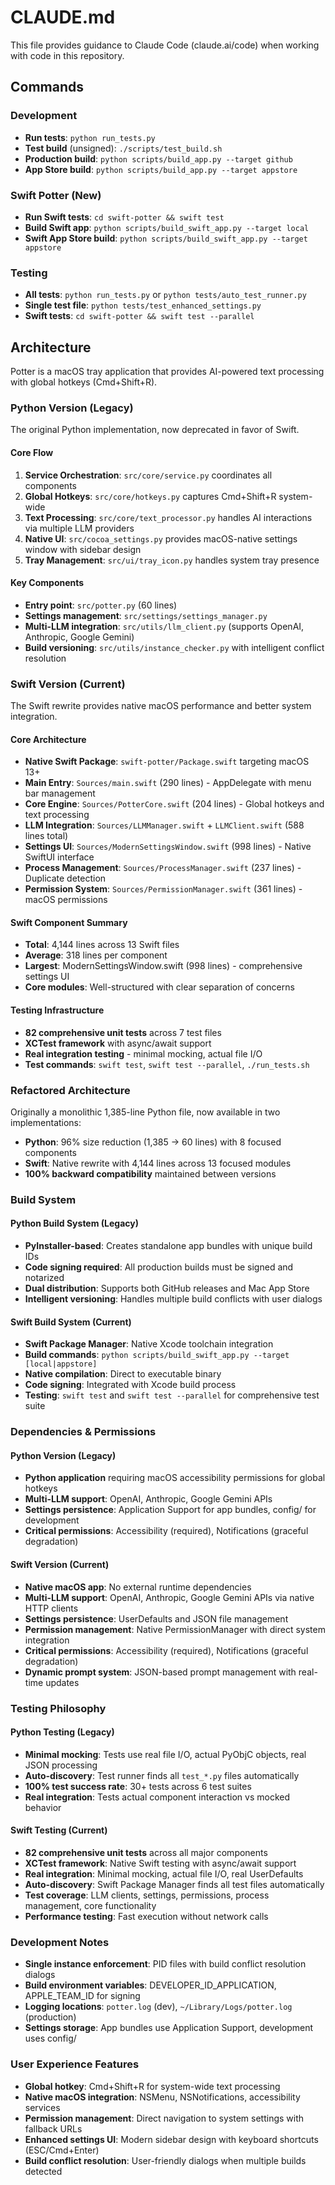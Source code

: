 # CLAUDE.md

This file provides guidance to Claude Code (claude.ai/code) when working with code in this repository.

## Commands

### Development
- **Run tests**: `python run_tests.py`
- **Test build** (unsigned): `./scripts/test_build.sh`
- **Production build**: `python scripts/build_app.py --target github`
- **App Store build**: `python scripts/build_app.py --target appstore`

### Swift Potter (New)
- **Run Swift tests**: `cd swift-potter && swift test`
- **Build Swift app**: `python scripts/build_swift_app.py --target local`
- **Swift App Store build**: `python scripts/build_swift_app.py --target appstore`

### Testing
- **All tests**: `python run_tests.py` or `python tests/auto_test_runner.py`
- **Single test file**: `python tests/test_enhanced_settings.py`
- **Swift tests**: `cd swift-potter && swift test --parallel`

## Architecture

Potter is a macOS tray application that provides AI-powered text processing with global hotkeys (Cmd+Shift+R).

### Python Version (Legacy)
The original Python implementation, now deprecated in favor of Swift.

#### Core Flow
1. **Service Orchestration**: `src/core/service.py` coordinates all components
2. **Global Hotkeys**: `src/core/hotkeys.py` captures Cmd+Shift+R system-wide
3. **Text Processing**: `src/core/text_processor.py` handles AI interactions via multiple LLM providers
4. **Native UI**: `src/cocoa_settings.py` provides macOS-native settings window with sidebar design
5. **Tray Management**: `src/ui/tray_icon.py` handles system tray presence

#### Key Components
- **Entry point**: `src/potter.py` (60 lines)
- **Settings management**: `src/settings/settings_manager.py`
- **Multi-LLM integration**: `src/utils/llm_client.py` (supports OpenAI, Anthropic, Google Gemini)
- **Build versioning**: `src/utils/instance_checker.py` with intelligent conflict resolution

### Swift Version (Current)
The Swift rewrite provides native macOS performance and better system integration.

#### Core Architecture
- **Native Swift Package**: `swift-potter/Package.swift` targeting macOS 13+
- **Main Entry**: `Sources/main.swift` (290 lines) - AppDelegate with menu bar management
- **Core Engine**: `Sources/PotterCore.swift` (204 lines) - Global hotkeys and text processing
- **LLM Integration**: `Sources/LLMManager.swift` + `LLMClient.swift` (588 lines total)
- **Settings UI**: `Sources/ModernSettingsWindow.swift` (998 lines) - Native SwiftUI interface
- **Process Management**: `Sources/ProcessManager.swift` (237 lines) - Duplicate detection
- **Permission System**: `Sources/PermissionManager.swift` (361 lines) - macOS permissions

#### Swift Component Summary
- **Total**: 4,144 lines across 13 Swift files
- **Average**: 318 lines per component
- **Largest**: ModernSettingsWindow.swift (998 lines) - comprehensive settings UI
- **Core modules**: Well-structured with clear separation of concerns

#### Testing Infrastructure
- **82 comprehensive unit tests** across 7 test files
- **XCTest framework** with async/await support
- **Real integration testing** - minimal mocking, actual file I/O
- **Test commands**: `swift test`, `swift test --parallel`, `./run_tests.sh`

### Refactored Architecture
Originally a monolithic 1,385-line Python file, now available in two implementations:
- **Python**: 96% size reduction (1,385 → 60 lines) with 8 focused components
- **Swift**: Native rewrite with 4,144 lines across 13 focused modules
- **100% backward compatibility** maintained between versions

### Build System

#### Python Build System (Legacy)
- **PyInstaller-based**: Creates standalone app bundles with unique build IDs
- **Code signing required**: All production builds must be signed and notarized
- **Dual distribution**: Supports both GitHub releases and Mac App Store
- **Intelligent versioning**: Handles multiple build conflicts with user dialogs

#### Swift Build System (Current)
- **Swift Package Manager**: Native Xcode toolchain integration
- **Build commands**: `python scripts/build_swift_app.py --target [local|appstore]`
- **Native compilation**: Direct to executable binary
- **Code signing**: Integrated with Xcode build process
- **Testing**: `swift test` and `swift test --parallel` for comprehensive test suite

### Dependencies & Permissions

#### Python Version (Legacy)
- **Python application** requiring macOS accessibility permissions for global hotkeys
- **Multi-LLM support**: OpenAI, Anthropic, Google Gemini APIs
- **Settings persistence**: Application Support for app bundles, config/ for development
- **Critical permissions**: Accessibility (required), Notifications (graceful degradation)

#### Swift Version (Current)
- **Native macOS app**: No external runtime dependencies
- **Multi-LLM support**: OpenAI, Anthropic, Google Gemini APIs via native HTTP clients
- **Settings persistence**: UserDefaults and JSON file management
- **Permission management**: Native PermissionManager with direct system integration
- **Critical permissions**: Accessibility (required), Notifications (graceful degradation)
- **Dynamic prompt system**: JSON-based prompt management with real-time updates

### Testing Philosophy

#### Python Testing (Legacy)
- **Minimal mocking**: Tests use real file I/O, actual PyObjC objects, real JSON processing
- **Auto-discovery**: Test runner finds all `test_*.py` files automatically
- **100% test success rate**: 30+ tests across 6 test suites
- **Real integration**: Tests actual component interaction vs mocked behavior

#### Swift Testing (Current)
- **82 comprehensive unit tests** across all major components
- **XCTest framework**: Native Swift testing with async/await support
- **Real integration**: Minimal mocking, actual file I/O, real UserDefaults
- **Auto-discovery**: Swift Package Manager finds all test files automatically
- **Test coverage**: LLM clients, settings, permissions, process management, core functionality
- **Performance testing**: Fast execution without network calls

### Development Notes
- **Single instance enforcement**: PID files with build conflict resolution dialogs
- **Build environment variables**: DEVELOPER_ID_APPLICATION, APPLE_TEAM_ID for signing
- **Logging locations**: `potter.log` (dev), `~/Library/Logs/potter.log` (production)
- **Settings storage**: App bundles use Application Support, development uses config/

### User Experience Features
- **Global hotkey**: Cmd+Shift+R for system-wide text processing
- **Native macOS integration**: NSMenu, NSNotifications, accessibility services
- **Permission management**: Direct navigation to system settings with fallback URLs
- **Enhanced settings UI**: Modern sidebar design with keyboard shortcuts (ESC/Cmd+Enter)
- **Build conflict resolution**: User-friendly dialogs when multiple builds detected